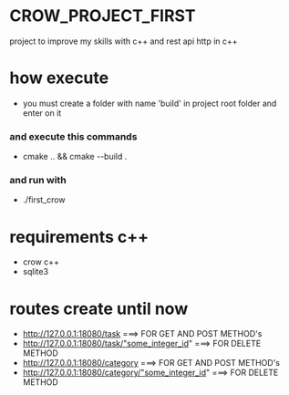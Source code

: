 # CROW_PROJECT_FIRST

project to improve my skills with c++ and rest api http in c++

# how execute

- you must create a folder with name 'build' in project root folder and enter on it
### and execute this commands
- cmake .. && cmake --build .
### and run with
- ./first_crow

# requirements c++

- crow c++
- sqlite3

# routes create until now

- http://127.0.0.1:18080/task ===> FOR GET AND POST METHOD's
- http://127.0.0.1:18080/task/"some_integer_id" ===> FOR DELETE METHOD
- http://127.0.0.1:18080/category ===> FOR GET AND POST METHOD's
- http://127.0.0.1:18080/category/"some_integer_id" ===> FOR DELETE METHOD
